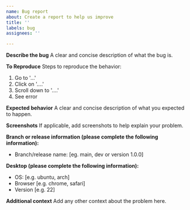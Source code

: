 ```yaml
---
name: Bug report
about: Create a report to help us improve
title: ''
labels: bug
assignees: ''

---
```


**Describe the bug**
A clear and concise description of what the bug is.

**To Reproduce**
Steps to reproduce the behavior:
1. Go to '...'
2. Click on '....'
3. Scroll down to '....'
4. See error

**Expected behavior**
A clear and concise description of what you expected to happen.

**Screenshots**
If applicable, add screenshots to help explain your problem.

**Branch or release information (please complete the following information):**
 - Branch/release name: [eg. main, dev or version 1.0.0]

**Desktop (please complete the following information):**
 - OS: [e.g. ubuntu, arch]
 - Browser [e.g. chrome, safari]
 - Version [e.g. 22]

**Additional context**
Add any other context about the problem here.
